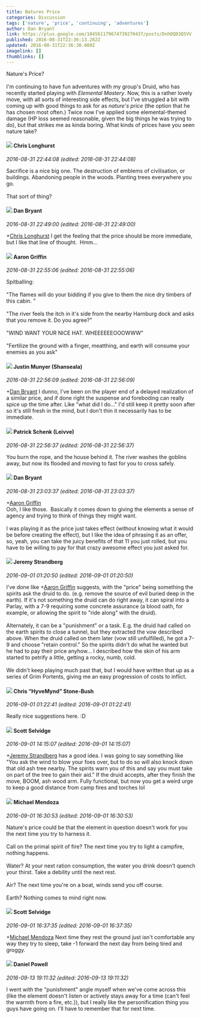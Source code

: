 ```yaml
---
title: Natures Price
categories: Discussion
tags: ['nature', 'price', 'continuing', 'adventures']
author: Dan Bryant
link: https://plus.google.com/104561179674739270437/posts/DnhDQD3Q5VV
published: 2016-08-31T22:36:13.282Z
updated: 2016-08-31T22:36:30.089Z
imagelink: []
thumblinks: []
---
```


Nature&#39;s Price?<br /><br />I&#39;m continuing to have fun adventures with my group&#39;s Druid, who has recently started playing with <i>Elemental Mastery</i>.  Now, this is a rather lovely move, with all sorts of interesting side effects, but I&#39;ve struggled a bit with coming up with good things to ask for as <i>nature&#39;s price</i> (the option that he has chosen most often.) Twice now I&#39;ve applied some elemental-themed damage (HP loss seemed reasonable, given the big things he was trying to do), but that strikes me as kinda boring.  What kinds of prices have you seen nature take?
<div id='comment z13ydbcjxrvocbimg23be1hiqwndeldwr04'>
  <h4><img src='{{site.baseurl}}//images/avatars/112980852725775937440_photo.jpg'> Chris Longhurst</h4>
      <p><cite>2016-08-31 22:44:08 (edited: 2016-08-31 22:44:08)</cite></p>
        <p>Sacrifice is a nice big one. The destruction of emblems of civilisation, or buildings. Abandoning people in the woods. Planting trees everywhere you go.<br /><br />That sort of thing?</p>
</div>
        

<div id='comment z13ydbcjxrvocbimg23be1hiqwndeldwr04'>
  <h4><img src='{{site.baseurl}}//images/avatars/104561179674739270437_photo.jpg'> Dan Bryant</h4>
      <p><cite>2016-08-31 22:49:00 (edited: 2016-08-31 22:49:00)</cite></p>
        <p><span class="proflinkWrapper"><span class="proflinkPrefix">+</span><a class="proflink" href="https://plus.google.com/112980852725775937440" oid="112980852725775937440">Chris Longhurst</a></span> I get the feeling that the price should be more immediate, but I like that line of thought.  Hmm...</p>
</div>
        

<div id='comment z13ydbcjxrvocbimg23be1hiqwndeldwr04'>
  <h4><img src='{{site.baseurl}}//images/avatars/103667855585775066713_photo.jpg'> Aaron Griffin</h4>
      <p><cite>2016-08-31 22:55:06 (edited: 2016-08-31 22:55:06)</cite></p>
        <p>Spitballing:<br /><br />&quot;The flames will do your bidding if you give to them the nice dry timbers of this cabin. &quot;<br /><br />&quot;The river feels the itch in it&#39;s side from the nearby Harnburg dock and asks that you remove it. Do you agree?&quot;<br /><br />&quot;WIND WANT YOUR NICE HAT. WHEEEEEEOOOWWW&quot;<br /><br />&quot;Fertilize the ground with a finger, meatthing, and earth will consume your enemies as you ask&quot;</p>
</div>
        

<div id='comment z13ydbcjxrvocbimg23be1hiqwndeldwr04'>
  <h4><img src='{{site.baseurl}}//images/avatars/100758453013819438423_photo.jpg'> Justin Munyer (Shanseala)</h4>
      <p><cite>2016-08-31 22:56:09 (edited: 2016-08-31 22:56:09)</cite></p>
        <p><span class="proflinkWrapper"><span class="proflinkPrefix">+</span><a class="proflink" href="https://plus.google.com/104561179674739270437" oid="104561179674739270437">Dan Bryant</a></span> I dunno, I&#39;ve been on the player end of a delayed realization of a similar price, and if done right the suspense and foreboding can really spice up the time after.  Like &quot;what did I do...&quot;  I&#39;d still keep it pretty soon after so it&#39;s still fresh in the mind, but I don&#39;t thin it necessarily has to be immediate.<br /></p>
</div>
        

<div id='comment z13ydbcjxrvocbimg23be1hiqwndeldwr04'>
  <h4><img src='{{site.baseurl}}//images/avatars/117601525779363207299_photo.jpg'> Patrick Schenk (Leivve)</h4>
      <p><cite>2016-08-31 22:56:37 (edited: 2016-08-31 22:56:37)</cite></p>
        <p>You burn the rope, and the house behind it. The river washes the goblins away, but now its flooded and moving to fast for you to cross safely.</p>
</div>
        

<div id='comment z13ydbcjxrvocbimg23be1hiqwndeldwr04'>
  <h4><img src='{{site.baseurl}}//images/avatars/104561179674739270437_photo.jpg'> Dan Bryant</h4>
      <p><cite>2016-08-31 23:03:37 (edited: 2016-08-31 23:03:37)</cite></p>
        <p><span class="proflinkWrapper"><span class="proflinkPrefix">+</span><a class="proflink" href="https://plus.google.com/103667855585775066713" oid="103667855585775066713">Aaron Griffin</a></span><br />Ooh, I like those.  Basically it comes down to giving the elements a sense of agency and trying to think of things they might want.<br /><br />I was playing it as the price just takes effect (without knowing what it would be before creating the effect), but I like the idea of phrasing it as an offer, so, yeah, you can take the juicy benefits of that 11 you just rolled, but you have to be willing to pay for that crazy awesome effect you just asked for.</p>
</div>
        

<div id='comment z13ydbcjxrvocbimg23be1hiqwndeldwr04'>
  <h4><img src='{{site.baseurl}}//images/avatars/102595580176380683252_photo.jpg'> Jeremy Strandberg</h4>
      <p><cite>2016-09-01 01:20:50 (edited: 2016-09-01 01:20:50)</cite></p>
        <p>I&#39;ve done like <span class="proflinkWrapper"><span class="proflinkPrefix">+</span><a class="proflink" href="https://plus.google.com/103667855585775066713" oid="103667855585775066713">Aaron Griffin</a></span> suggests, with the &quot;price&quot; being something the spirits ask the druid to do. (e.g. remove the source of evil buried deep in the earth).  If it&#39;s not something the druid can do right away, it can spiral into a Parlay, with a 7-9 requiring some concrete assurance (a blood oath, for example, or allowing the spirit to &quot;ride along&quot; with the druid).  <br /><br />Alternately, it can be a &quot;punishment&quot; or a task.  E.g. the druid had called on the earth spirits to close a tunnel, but they extracted the vow described above.  When the druid called on them later (vow still unfulfilled), he got a 7-9 and choose &quot;retain control.&quot; So the spirits didn&#39;t do what he wanted but he had to pay their price anyhow... I described how the skin of his arm started to petrify a little, getting a rocky, numb, cold.  <br /><br />We didn&#39;t keep playing much past that, but I would have written that up as a series of Grim Portents, giving me an easy progression of costs to inflict.</p>
</div>
        

<div id='comment z13ydbcjxrvocbimg23be1hiqwndeldwr04'>
  <h4><img src='{{site.baseurl}}//images/avatars/108053817066303198241_photo.jpg'> Chris “HyveMynd” Stone-Bush</h4>
      <p><cite>2016-09-01 01:22:41 (edited: 2016-09-01 01:22:41)</cite></p>
        <p>Really nice suggestions here. :D</p>
</div>
        

<div id='comment z13ydbcjxrvocbimg23be1hiqwndeldwr04'>
  <h4><img src='{{site.baseurl}}//images/avatars/102860402526090415450_photo.jpg'> Scott Selvidge</h4>
      <p><cite>2016-09-01 14:15:07 (edited: 2016-09-01 14:15:07)</cite></p>
        <p><span class="proflinkWrapper"><span class="proflinkPrefix">+</span><a class="proflink" href="https://plus.google.com/102595580176380683252" oid="102595580176380683252">Jeremy Strandberg</a></span>​ has a good idea. I was going to say something like &quot;You ask the wind to blow your foes over, but to do so will also knock down that old ash tree nearby. The spirits warn you of this and say you must take on part of the tree to gain their aid.&quot; If the druid accepts, after they finish the move, BOOM, ash wood arm. Fully functional, but now you get a weird urge to keep a good distance from camp fires and torches lol</p>
</div>
        

<div id='comment z13ydbcjxrvocbimg23be1hiqwndeldwr04'>
  <h4><img src='{{site.baseurl}}//images/avatars/107608892144761520587_photo.jpg'> Michael Mendoza</h4>
      <p><cite>2016-09-01 16:30:53 (edited: 2016-09-01 16:30:53)</cite></p>
        <p>Nature&#39;s price could be that the element in question doesn&#39;t work for you the next time you try to harness it.<br /><br />Call on the primal spirit of fire? The next time you try to light a campfire, nothing happens.<br /><br />Water? At your next ration consumption, the water you drink doesn&#39;t quench your thirst. Take a debility until the next rest.<br /><br />Air? The next time you&#39;re on a boat, winds send you off course.<br /><br />Earth? Nothing comes to mind right now.</p>
</div>
        

<div id='comment z13ydbcjxrvocbimg23be1hiqwndeldwr04'>
  <h4><img src='{{site.baseurl}}//images/avatars/102860402526090415450_photo.jpg'> Scott Selvidge</h4>
      <p><cite>2016-09-01 16:37:35 (edited: 2016-09-01 16:37:35)</cite></p>
        <p><span class="proflinkWrapper"><span class="proflinkPrefix">+</span><a class="proflink" href="https://plus.google.com/107608892144761520587" oid="107608892144761520587">Michael Mendoza</a></span> Next time they rest the ground just isn&#39;t comfortable any way they try to sleep, take -1 forward the next day from being tired and groggy.</p>
</div>
        

<div id='comment z13ydbcjxrvocbimg23be1hiqwndeldwr04'>
  <h4><img src='{{site.baseurl}}//images/avatars/113165164943915272090_photo.jpg'> Daniel Powell</h4>
      <p><cite>2016-09-13 19:11:32 (edited: 2016-09-13 19:11:32)</cite></p>
        <p>I went with the &quot;punishment&quot; angle myself when we&#39;ve come across this (like the element doesn&#39;t listen or actively stays away for a time (can&#39;t feel the warmth from a fire, etc.)), but I really like the personification thing you guys have going on. I&#39;ll have to remember that for next time.</p>
</div>
        